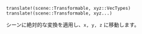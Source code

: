 ```
translate!(scene::Transformable, xyz::VecTypes)
translate!(scene::Transformable, xyz...)
```

シーンに絶対的な変換を適用し、`x, y, z` に移動します。

